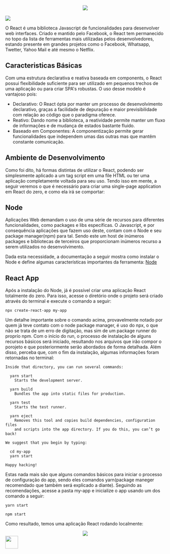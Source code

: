 <div align="center">
 <img src="https://user-images.githubusercontent.com/61476935/145215309-c29e1f65-94c4-4a72-b41b-c90666210213.png">
</div>

<br>

<img src="https://img.shields.io/static/v1?label=React&message=Library&color=blue&style=for-the-badge&logo=React"/>


O React é uma biblioteca Javascript de funcionalidades para desenvolver web interfaces. Criado e mantido pelo Facebook, o React tem permanecido no topo da lista de ferramentas mais utilizadas pelos desenvolvedores, estando presente em grandes projetos como o Facebook, Whatsapp, Twetter, Yahoo Mail e até mesmo o Netflix.


<h2>Caracteristicas Básicas</h2>


Com uma estrutura declarativa e reativa baseada em components, o React possui flexibilidade suficiente para ser utilizado em pequenos trechos de uma aplicação ou para criar SPA's robustas. O uso desse modelo é vantajoso pois:


- Declarativo: O React ópta por manter um processo de desenvolvimento declarativo, graças a facilidade de depuração e maior previsibilidade com relação ao código que o paradigma oferece.
- Reativo: Dando nome a biblioteca, a reatividade permite manter um fluxo de informações e de mudança de estados bastante fluido.
- Baseado em Componentes: A componentização permite gerar funcionalidades que independem umas das outras mas que mantêm constante comunicação.


<h2>Ambiente de Desenvolvimento</h2>


Como foi dito, há formas distintas de utilizar o React, podendo ser simplesmente aplicado a um tag script em uma file HTML ou ter uma aplicação completamente voltada para seu uso. Tendo isso em mente, a seguir veremos o que é necessário para criar uma single-page application em React do zero, e como ela irá se comportar:


<h2>Node</h2>


Aplicações Web demandam o uso de uma série de recursos para diferentes funcionalidades, como packages e libs específicas. O Javascript, e por consequência aplicações que fazem uso deste, contam com o Node e seu package manager(npm) para tal. Sendo este um host de inúmeros packages e bibliotecas de terceiros que proporcionam inúmeros recurso a serem utilizados no desenvolvimento. 

Dada esta necessidade, a documentação a seguir mostra como instalar o Node e define algumas características importantes da ferramenta: [Node](https://github.com/VictorSantos12/Node.js)


<h2>React App</h2>


Após a instalação do Node, já é possível criar uma aplicação React totalmente do zero. Para isso, acesse o diretório onde o projeto será criado através do terminal e execute o comando a seguir:

    
    npx create-react-app my-app


Um detalhe importante sobre o comando acima, provavelmente notado por quem já teve contato com o node package manager, é uso do npx, o que não se trata de um erro de digitação, mas sim de um package runner do proprío npm. 
Com o início do run, o processo de instalação de alguns recursos básicos será iniciado, resultando nos arquivos que irão compor o porojeto e que posteriormente serão abordados de forma detalhada. Além disso, perceba que, com o fim da instalação, algumas informações foram retornadas no terminal:


    Inside that directory, you can run several commands:
    
      yarn start
        Starts the development server.
    
      yarn build
        Bundles the app into static files for production.
    
      yarn test
        Starts the test runner.
    
      yarn eject
        Removes this tool and copies build dependencies, configuration files
        and scripts into the app directory. If you do this, you can’t go back!
    
    We suggest that you begin by typing:
    
      cd my-app
      yarn start
    
    Happy hacking!


Estas nada mais são que alguns comandos básicos para iniciar o processo de configuração do app, sendo eles comandos yarn(package maneger recomendado que também será explicado a diante). Seguindo as recomendações, acesse a pasta my-app e inicialize o app usando um dos comando a seguir:


    yarn start
    
    npm start 


Como resultado, temos uma aplicação React rodando localmente:

<div align="center">
  <img src="https://user-images.githubusercontent.com/61476935/145241429-2dd430d2-a21f-49e7-81ea-df01236be644.png">
</div>

<img src="https://media.giphy.com/media/vFKqnCdLPNOKc/giphy.gif" width="40" height="40" />
